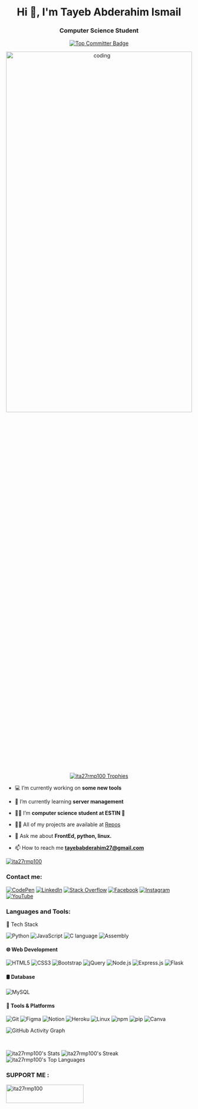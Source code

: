<div align="center">
  <h1>Hi 👋, I'm Tayeb Abderahim Ismail</h1>
  <h3>Computer Science Student</h3>
  <a href="https://committers.top/algeria#ita27rmp100">
    <img src="https://img.shields.io/badge/Top%2010%20Committer%20in%20Algeria-Rank%238-brightgreen?style=for-the-badge&labelColor=gray" alt="Top Committer Badge"/>
    
  </a>
  <br>
</div>
<p align="center">
  <img align="right" alt="coding" width="100%" height="50%" src="https://analyticsindiamag.com/wp-content/uploads/2018/12/programming.gif">
</p>
<p align="center">
  <br><br>
  <a href="https://github.com/ryo-ma/github-profile-trophy">
    <img src="https://github-profile-trophy.vercel.app/?username=ita27rmp100&theme=darkhub&no-frame=true&row=1&column=7&margin-w=15" alt="ita27rmp100 Trophies"/>
  </a>
</p>

- 💻 I’m currently working on **some new tools**

- 🌱 I’m currently learning **server management**

- 👨‍💻 I’m **computer science student at ESTIN 🤍**

- 👨‍💻 All of my projects are available at <a href="https://github.com/ita27rmp100?tab=repositories">Repos</a>

- 💬 Ask me about **FrontEd, python, linux.**

- 📫 How to reach me **tayebabderahim27@gmail.com**

<a href="https://github.com/ita27rmp100">
    <img src="https://komarev.com/ghpvc/?username=ita27rmp100&label=Profile%20views&color=0e75b6&style=for-the-badge" alt="ita27rmp100" />
</a>
  
<h3 align="left">Contact me:</h3>

[![CodePen](https://img.shields.io/badge/CodePen-000000?style=for-the-badge&logo=codepen&logoColor=white)](https://codepen.io/ita27rmp100) 
[![LinkedIn](https://img.shields.io/badge/LinkedIn-0A66C2?style=for-the-badge&logo=linkedin&logoColor=white)](https://linkedin.com/in/ita27) 
[![Stack Overflow](https://img.shields.io/badge/Stack%20Overflow-F58025?style=for-the-badge&logo=stackoverflow&logoColor=white)](https://stackoverflow.com/users/27974367) 
[![Facebook](https://img.shields.io/badge/Facebook-1877F2?style=for-the-badge&logo=facebook&logoColor=white)](https://fb.com/ita27rmp100) 
[![Instagram](https://img.shields.io/badge/Instagram-E4405F?style=for-the-badge&logo=instagram&logoColor=white)](https://instagram.com/abderahim_ita27) 
[![YouTube](https://img.shields.io/badge/YouTube-FF0000?style=for-the-badge&logo=youtube&logoColor=white)](https://www.youtube.com/c/ita27rmp100)


<h3 align="left">Languages and Tools:</h3>
<p>🚀 Tech Stack</p> 

![Python](https://img.shields.io/badge/Python-3776AB?style=for-the-badge&logo=python&logoColor=white)
![JavaScript](https://img.shields.io/badge/JavaScript-F7DF1E?style=for-the-badge&logo=javascript&logoColor=black)
![C language](https://img.shields.io/badge/Language-00599C?style=for-the-badge&logo=c&logoColor=white)
![Assembly](https://img.shields.io/badge/Assembly-525252?style=for-the-badge&logo=linux&logoColor=white)

#### 🌐 Web Development
![HTML5](https://img.shields.io/badge/HTML5-E34F26?style=for-the-badge&logo=html5&logoColor=white)
![CSS3](https://img.shields.io/badge/CSS3-1572B6?style=for-the-badge&logo=css3&logoColor=white)
![Bootstrap](https://img.shields.io/badge/Bootstrap-7952B3?style=for-the-badge&logo=bootstrap&logoColor=white)
![jQuery](https://img.shields.io/badge/jQuery-0769AD?style=for-the-badge&logo=jquery&logoColor=white)
![Node.js](https://img.shields.io/badge/Node.js-43853D?style=for-the-badge&logo=node.js&logoColor=white)
![Express.js](https://img.shields.io/badge/Express.js-000000?style=for-the-badge&logo=express&logoColor=white)
![Flask](https://img.shields.io/badge/Flask-000000?style=for-the-badge&logo=flask&logoColor=white)

#### 🛢️ Database
![MySQL](https://img.shields.io/badge/MySQL-4479A1?style=for-the-badge&logo=mysql&logoColor=white)

#### 🔧 Tools & Platforms
![Git](https://img.shields.io/badge/Git-F05032?style=for-the-badge&logo=git&logoColor=white)
![Figma](https://img.shields.io/badge/Figma-F24E1E?style=for-the-badge&logo=figma&logoColor=white)
![Notion](https://img.shields.io/badge/Notion-000000?style=for-the-badge&logo=notion&logoColor=white)
![Heroku](https://img.shields.io/badge/Heroku-430098?style=for-the-badge&logo=heroku&logoColor=white)
![Linux](https://img.shields.io/badge/Linux-FCC624?style=for-the-badge&logo=linux&logoColor=black)
![npm](https://img.shields.io/badge/npm-CB3837?style=for-the-badge&logo=npm&logoColor=white)
![pip](https://img.shields.io/badge/pip-3776AB?style=for-the-badge&logo=python&logoColor=white)
![Canva](https://img.shields.io/badge/Canva-00C4CC?style=for-the-badge&logo=canva&logoColor=white)

![GitHub Activity Graph](https://github-readme-activity-graph.vercel.app/graph?username=ita27rmp100&theme=github-dark&hide_border=false)

<br>

![ita27rmp100's Stats](https://github-readme-stats.vercel.app/api?username=ita27rmp100&theme=vue-dark&show_icons=true&hide_border=true&count_private=true)
![ita27rmp100's Streak](https://github-readme-streak-stats.herokuapp.com/?user=ita27rmp100&theme=vue-dark&hide_border=true)
![ita27rmp100's Top Languages](https://github-readme-stats.vercel.app/api/top-langs/?username=ita27rmp100&theme=vue-dark&show_icons=true&hide_border=true&layout=compact)

<h3 align="left">SUPPORT ME :</h3>
<p><a href="https://ko-fi.com/ita27rmp100"> <img align="left" src="https://cdn.ko-fi.com/cdn/kofi3.png?v=3" height="50" width="210" alt="ita27rmp100" /></a></p><br><br>
